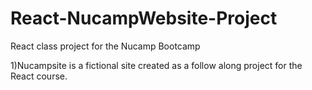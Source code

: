 # React-NucampWebsite-Project
React class project for the Nucamp Bootcamp

1)Nucampsite is a fictional site created as a follow along project for the React course.


